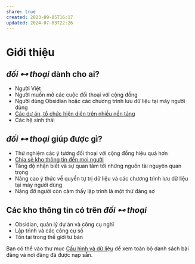 ```yaml
---
share: true
created: 2023-09-05T16:17
updated: 2024-07-03T22:26
---
```

# Giới thiệu
## *đối ⊷ thoại* dành cho ai?
- Người Việt
- Người muốn mở các cuộc đối thoại với cộng đồng
- Người dùng Obsidian hoặc các chương trình lưu dữ liệu tại máy người dùng 
- [Các dự án, tổ chức hiện diện trên nhiều nền tảng](https://doi-thoai.deno.dev/blog/NhiềuNềnTảng) 
- Các hệ sinh thái

## *đối ⊷ thoại* giúp được gì?
- Thử nghiệm các ý tưởng đối thoại với cộng đồng hiệu quả hơn 
- [Chia sẻ kho thông tin đến mọi người](https://doi-thoai.deno.dev/blog/ChiaSẻKhiThôngTin) 
- Tăng độ nhận biết và sự quan tâm tới những nguồn tài nguyên quan trọng 
- Nâng cao ý thức về quyền tự trị dữ liệu và các chương trình lưu dữ liệu tại máy người dùng
- Nâng đỡ người còn cảm thấy lập trình là một thứ đáng sợ

## Các kho thông tin có trên *đối ⊷ thoại*
- Obsidian, quản lý dự án và công cụ nghĩ
- Lập trình và các công cụ số
- Tồn tại trong thế giới tư bản

Bạn có thể vào thư mục [Cấu hình và dữ liệu](https://doi-thoai.deno.dev/Cấu%20hình%20và%20dữ%20liệu.1n.1) để xem toàn bộ danh sách bài đăng và nơi đăng đã được nạp sẵn.
